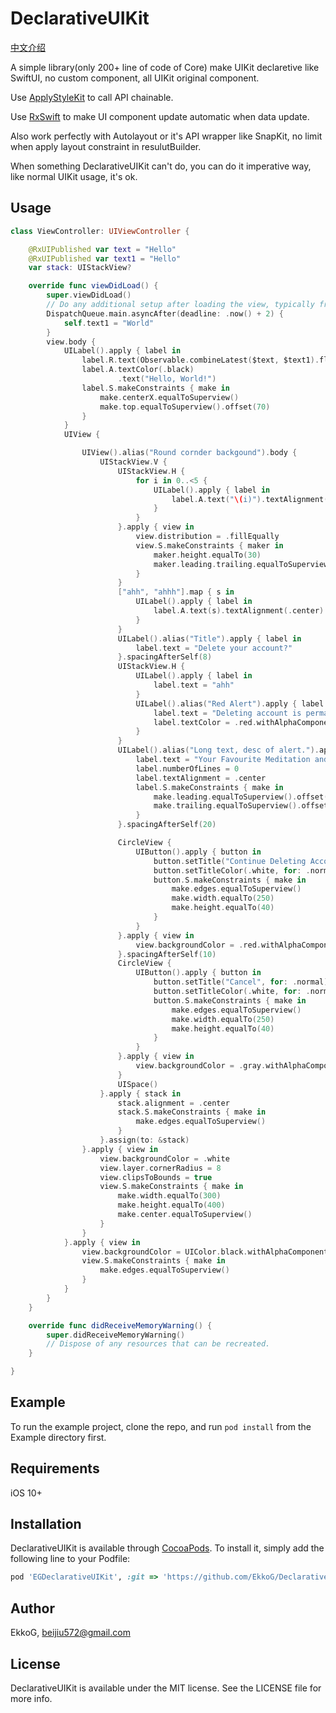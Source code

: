 # DeclarativeUIKit

[中文介绍](README-zh.md)

A simple library(only 200+ line of code of Core) make UIKit declaretive like SwiftUI, no custom component, all UIKit original component.

Use [ApplyStyleKit](https://github.com/shindyu/ApplyStyleKit) to call API chainable.

Use [RxSwift](https://github.com/ReactiveX/RxSwift) to make UI component update automatic when data update.

Also work perfectly with Autolayout or it's API wrapper like SnapKit, no limit when apply layout constraint in resulutBuilder.

When something DeclarativeUIKit can't do, you can do it imperative way, like normal UIKit usage, it's ok.

## Usage

```swift
class ViewController: UIViewController {

    @RxUIPublished var text = "Hello"
    @RxUIPublished var text1 = "Hello"
    var stack: UIStackView?

    override func viewDidLoad() {
        super.viewDidLoad()
        // Do any additional setup after loading the view, typically from a nib.
        DispatchQueue.main.asyncAfter(deadline: .now() + 2) {
            self.text1 = "World"
        }
        view.body {
            UILabel().apply { label in
                label.R.text(Observable.combineLatest($text, $text1).flatMap { PublishSubject.just([$0, $1].joined(separator: " ")) })
                label.A.textColor(.black)
                        .text("Hello, World!")
                label.S.makeConstraints { make in
                    make.centerX.equalToSuperview()
                    make.top.equalToSuperview().offset(70)
                }
            }
            UIView {

                UIView().alias("Round cornder backgound").body {
                    UIStackView.V {
                        UIStackView.H {
                            for i in 0..<5 {
                                UILabel().apply { label in
                                    label.A.text("\(i)").textAlignment(.center)
                                }
                            }
                        }.apply { view in
                            view.distribution = .fillEqually
                            view.S.makeConstraints { maker in
                                maker.height.equalTo(30)
                                maker.leading.trailing.equalToSuperview()
                            }
                        }
                        ["ahh", "ahhh"].map { s in
                            UILabel().apply { label in
                                label.A.text(s).textAlignment(.center)
                            }
                        }
                        UILabel().alias("Title").apply { label in
                            label.text = "Delete your account?"
                        }.spacingAfterSelf(8)
                        UIStackView.H {
                            UILabel().apply { label in
                                label.text = "ahh"
                            }
                            UILabel().alias("Red Alert").apply { label in
                                label.text = "Deleting account is permanent"
                                label.textColor = .red.withAlphaComponent(0.4)
                            }
                        }
                        UILabel().alias("Long text, desc of alert.").apply { label in
                            label.text = "Your Favourite Meditation and Music、your progress of mediation journey will be permanently deleted."
                            label.numberOfLines = 0
                            label.textAlignment = .center
                            label.S.makeConstraints { make in
                                make.leading.equalToSuperview().offset(16)
                                make.trailing.equalToSuperview().offset(-16)
                            }
                        }.spacingAfterSelf(20)

                        CircleView {
                            UIButton().apply { button in
                                button.setTitle("Continue Deleting Account", for: .normal)
                                button.setTitleColor(.white, for: .normal)
                                button.S.makeConstraints { make in
                                    make.edges.equalToSuperview()
                                    make.width.equalTo(250)
                                    make.height.equalTo(40)
                                }
                            }
                        }.apply { view in
                            view.backgroundColor = .red.withAlphaComponent(0.6)
                        }.spacingAfterSelf(10)
                        CircleView {
                            UIButton().apply { button in
                                button.setTitle("Cancel", for: .normal)
                                button.setTitleColor(.white, for: .normal)
                                button.S.makeConstraints { make in
                                    make.edges.equalToSuperview()
                                    make.width.equalTo(250)
                                    make.height.equalTo(40)
                                }
                            }
                        }.apply { view in
                            view.backgroundColor = .gray.withAlphaComponent(0.6)
                        }
                        UISpace()
                    }.apply { stack in
                        stack.alignment = .center
                        stack.S.makeConstraints { make in
                            make.edges.equalToSuperview()
                        }
                    }.assign(to: &stack)
                }.apply { view in
                    view.backgroundColor = .white
                    view.layer.cornerRadius = 8
                    view.clipsToBounds = true
                    view.S.makeConstraints { make in
                        make.width.equalTo(300)
                        make.height.equalTo(400)
                        make.center.equalToSuperview()
                    }
                }
            }.apply { view in
                view.backgroundColor = UIColor.black.withAlphaComponent(0.5)
                view.S.makeConstraints { make in
                    make.edges.equalToSuperview()
                }
            }
        }
    }

    override func didReceiveMemoryWarning() {
        super.didReceiveMemoryWarning()
        // Dispose of any resources that can be recreated.
    }

}

```
## Example

To run the example project, clone the repo, and run `pod install` from the Example directory first.

## Requirements

iOS 10+

## Installation

DeclarativeUIKit is available through [CocoaPods](https://cocoapods.org). To install
it, simply add the following line to your Podfile:

```ruby
pod 'EGDeclarativeUIKit', :git => 'https://github.com/EkkoG/DeclarativeUIKit.git'
```

## Author

EkkoG, beijiu572@gmail.com

## License

DeclarativeUIKit is available under the MIT license. See the LICENSE file for more info.
